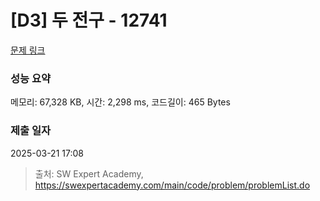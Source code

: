 # [D3] 두 전구 - 12741 

[문제 링크](https://swexpertacademy.com/main/code/problem/problemDetail.do?contestProbId=AXuUo_Tqs9kDFARa) 

### 성능 요약

메모리: 67,328 KB, 시간: 2,298 ms, 코드길이: 465 Bytes

### 제출 일자

2025-03-21 17:08



> 출처: SW Expert Academy, https://swexpertacademy.com/main/code/problem/problemList.do